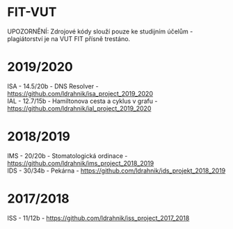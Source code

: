# FIT-VUT

UPOZORNĚNÍ:
Zdrojové kódy slouží pouze ke studijním účelům - plagiátorství je na VUT FIT přísně trestáno.

2019/2020
=========
ISA - 14.5/20b - DNS Resolver - https://github.com/ldrahnik/isa_project_2019_2020 \
IAL - 12.7/15b - Hamiltonova cesta a cyklus v grafu - https://github.com/ldrahnik/ial_project_2019_2020

2018/2019
=========
IMS - 20/20b - Stomatologická ordinace - https://github.com/ldrahnik/ims_project_2018_2019 \
IDS - 30/34b - Pekárna - https://github.com/ldrahnik/ids_projekt_2018_2019

2017/2018
=========
ISS - 11/12b - https://github.com/ldrahnik/iss_project_2017_2018
